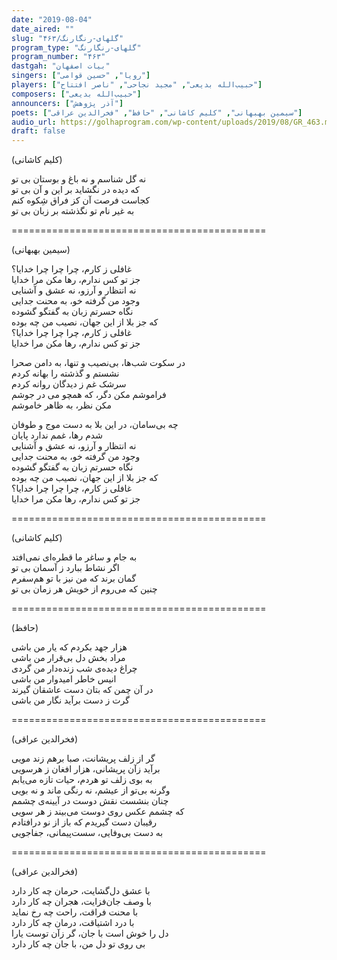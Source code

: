 ```yaml
---
date: "2019-08-04"
date_aired: ""
slug: "گلهای-رنگارنگ/۴۶۳"
program_type: "گلهای-رنگارنگ"
program_number: "۴۶۳"
dastgah: "بیات اصفهان"
singers: ["رویا", "حسین قوامی"]
players: ["حبیب‌الله بدیعی", "مجید نجاحی", "ناصر افتتاح"]
composers: ["حبیب‌الله بدیعی"]
announcers: ["آذر پژوهش"]
poets: ["سیمین بهبهانی", "کلیم کاشانی", "حافظ", "فخرالدین عراقی"]
audio_url: https://golhaprogram.com/wp-content/uploads/2019/08/GR_463.mp3
draft: false
---
```


(کلیم کاشانی)  

نه گل شناسم و نه باغ و بوستان بی تو  
كه دیده در نگشاید بر این و آن بی تو  
کجاست فرصت آن کز فراق شِکوه كنم  
به غیر نام تو نگذشته بر زبان بی تو  

============================================  

(سیمین بهبهانی)  

غافلی ز کارم، چرا چرا چرا خدایا؟  
جز تو کس ندارم، رها مکن مرا خدایا  
نه انتظار و آرزو، نه عشق و آشنایی  
وجود من گرفته خو، به محنت جدایی  
نگاه حسرتم زبان به گفتگو گشوده  
که جز بلا از این جهان، نصیب من چه بوده  
غافلی ز کارم، چرا چرا چرا خدایا؟  
جز تو کس ندارم، رها مکن مرا خدایا  

در سکوت شب‌ها، بی‌نصیب و تنها، به دامن صحرا  
نشستم و گذشته را بهانه كردم  
سرشک غم ز دیدگان روانه كردم  
فراموشم مکن دگر، که همچو می در جوشم  
مكن نظر، به ظاهر خاموشم  

چه بی‌سامان، در این بلا به دست موج و طوفان  
شدم رها، غمم ندارد پایان  
نه انتظار و آرزو، نه عشق و آشنایی  
وجود من گرفته خو، به محنت جدایی  
نگاه حسرتم زبان به گفتگو گشوده  
که جز بلا از این جهان، نصیب من چه بوده  
غافلی ز کارم، چرا چرا چرا خدایا؟  
جز تو کس ندارم، رها مکن مرا خدایا  

============================================  

(کلیم کاشانی)  

به جام و ساغر ما قطره‌ای نمی‌افتد  
اگر نشاط ببارد ز آسمان بی تو  
گمان برند كه من نیز با تو هم‌سفرم  
چنین که می‌روم از خویش هر زمان بی تو  

============================================  

(حافظ)  

هزار جهد بکردم كه یار من باشی  
مراد بخش دل بی‌قرار من باشی  
چراغ دیده‌ی شب زنده‌دار من گردی  
انیس خاطر امیدوار من باشی  
در آن چمن که بتان دست عاشقان گیرند  
گرت ز دست برآید نگار من باشی  

============================================  

(فخرالدین عراقی)  

گر از زلف پریشانت، صبا برهم زند مویی  
برآید زآن پریشانی، هزار افغان ز هرسویی  
به بوی زلف تو هردم، حیات تازه می‌یابم  
وگرنه بی‌تو از عیشم، نه رنگی ماند و نه بویی  
چنان بنشست نقش دوست در آیینه‌ی چشمم  
كه چشمم عکس روی دوست می‌بیند ز هر سویی  
رقیبان دست گیریدم كه باز از نو در‌افتادم  
به دست بی‌وفایی، سست‌پیمانی، جفاجویی  

============================================  

(فخرالدین عراقی)  

با عشق دل‌گشایت، حرمان چه کار دارد  
با وصف جان‌فزایت، هجران چه کار دارد  
با محنت فراقت، راحت چه رخ نماید  
با درد اشتیاقت، درمان چه کار دارد  
دل را خوش است با جان، گر زآن توست یارا  
بی روی تو دل من، با جان چه كار دارد  
